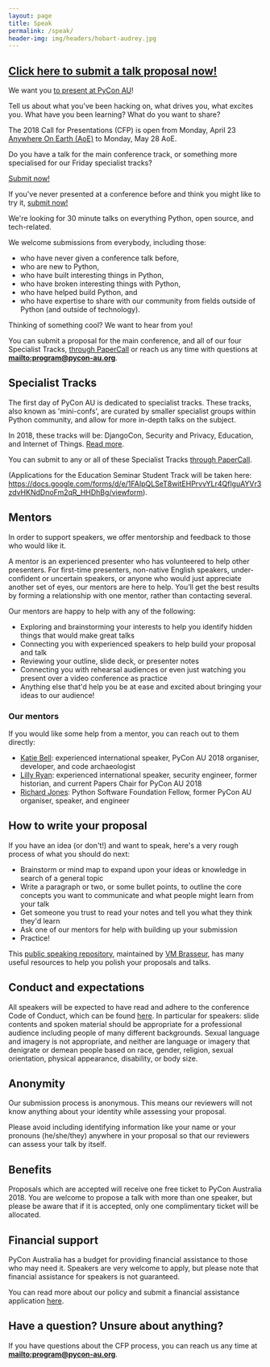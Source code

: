 ```yaml
---
layout: page
title: Speak
permalink: /speak/
header-img: img/headers/hobart-audrey.jpg
---
```


## [Click here to submit a talk proposal now!](https://www.papercall.io/pyconau2018)

We want you [to present at PyCon AU](https://www.papercall.io/pyconau2018)!

Tell us about what you've been hacking on, what drives you, what excites you. What have you been learning? What do you want to share?

The 2018 Call for Presentations (CFP) is open from Monday, April 23 [Anywhere On Earth (AoE)](https://en.wikipedia.org/wiki/Anywhere_on_Earth) to Monday, May 28 AoE.

Do you have a talk for the main conference track, or something more specialised for our Friday specialist tracks?

[Submit now!](https://www.papercall.io/pyconau2018)

If you've never presented at a conference before and think you might like to try it, [submit now!](https://www.papercall.io/pyconau2018)

We're looking for 30 minute talks on everything Python, open source, and tech-related.

We welcome submissions from everybody, including those:

* who have never given a conference talk before,
* who are new to Python,
* who have built interesting things in Python, 
* who have broken interesting things with Python,
* who have helped build Python, and
* who have expertise to share with our community from fields outside of Python (and outside of technology).

Thinking of something cool? We want to hear from you!

You can submit a proposal for the main conference, and all of our four Specialist Tracks, [through PaperCall](https://www.papercall.io/pyconau2018) or reach us any time with questions at **<mailto:program@pycon-au.org>**.

## Specialist Tracks

The first day of PyCon AU is dedicated to specialist tracks. These tracks, also known as 'mini-confs', are curated by smaller specialist groups within Python community, and allow for more in-depth talks on the subject. 

In 2018, these tracks will be: DjangoCon, Security and Privacy, Education, and Internet of Things. [Read more](http://2018.pycon-au.org/news/specialist-tracks).

You can submit to any or all of these Specialist Tracks [through PaperCall](https://www.papercall.io/pyconau2018).

(Applications for the Education Seminar Student Track will be taken here: https://docs.google.com/forms/d/e/1FAIpQLSeT8witEHPrvvYLr4QflguAYVr3zdvHKNdDnoFm2qR_HHDhBg/viewform).

## Mentors

In order to support speakers, we offer mentorship and feedback to those who would like it.

A mentor is an experienced presenter who has volunteered to help other presenters. For first-time presenters, non-native English speakers, under-confident or uncertain speakers, or anyone who would just appreciate another set of eyes, our mentors are here to help. You’ll get the best results by forming a relationship with one mentor, rather than contacting several.

Our mentors are happy to help with any of the following:

* Exploring and brainstorming your interests to help you identify hidden things that would make great talks
* Connecting you with experienced speakers to help build your proposal and talk
* Reviewing your outline, slide deck, or presenter notes
* Connecting you with rehearsal audiences or even just watching you present over a video conference as practice
* Anything else that'd help you be at ease and excited about bringing your ideas to our audience!

### Our mentors

If you would like some help from a mentor, you can reach out to them directly:

* [Katie Bell](): experienced international speaker, PyCon AU 2018 organiser, developer, and code archaeologist
* [Lilly Ryan](<mailto:mentoring@attacus.net>): experienced international speaker, security engineer, former historian, and current Papers Chair for PyCon AU 2018
* [Richard Jones](): Python Software Foundation Fellow, former PyCon AU organiser, speaker, and engineer

## How to write your proposal

If you have an idea (or don't!) and want to speak, here's a very rough process of what you should do next:

* Brainstorm or mind map to expand upon your ideas or knowledge in search of a general topic
* Write a paragraph or two, or some bullet points, to outline the core concepts you want to communicate and what people might learn from your talk
* Get someone you trust to read your notes and tell you what they think they'd learn
* Ask one of our mentors for help with building up your submission
* Practice!

This [public speaking repository](https://github.com/vmbrasseur/Public_Speaking), maintained by [VM Brasseur](https://twitter.com/vmbrasseur), has many useful resources to help you polish your proposals and talks.

## Conduct and expectations

All speakers will be expected to have read and adhere to the conference Code of Conduct, which can be found [here](http://2018.pycon-au.org/conduct/). In particular for speakers: slide contents and spoken material should be appropriate for a professional audience including people of many different backgrounds. Sexual language and imagery is not appropriate, and neither are language or imagery that denigrate or demean people based on race, gender, religion, sexual orientation, physical appearance, disability, or body size.

## Anonymity

Our submission process is anonymous. This means our reviewers will not know anything about your identity while assessing your proposal.

Please avoid including identifying information like your name or your pronouns (he/she/they) anywhere in your proposal so that our reviewers can assess your talk by itself.

## Benefits

Proposals which are accepted will receive one free ticket to PyCon Australia 2018. You are welcome to propose a talk with more than one speaker, but please be aware that if it is accepted, only one complimentary ticket will be allocated.

## Financial support

PyCon Australia has a budget for providing financial assistance to those who may need it. Speakers are very welcome to apply, but please note that financial assistance for speakers is not guaranteed.

You can read more about our policy and submit a financial assistance application [here](http://2018.pycon-au.org/assistance).

## Have a question? Unsure about anything?

If you have questions about the CFP process, you can reach us any time at **<mailto:program@pycon-au.org>**.
